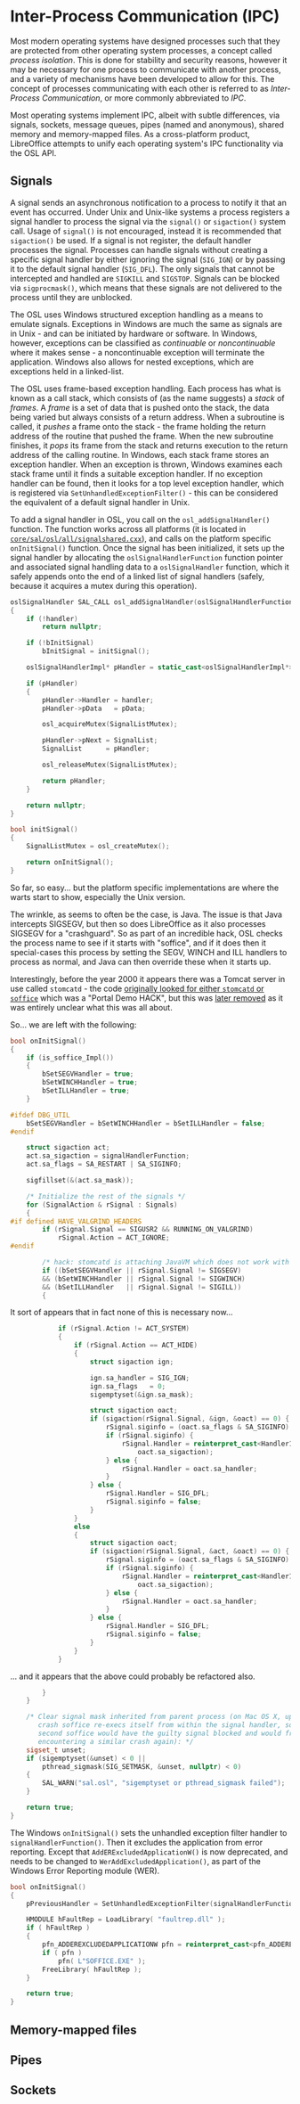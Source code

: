 # Inter-Process Communication (IPC)

Most modern operating systems have designed processes such that they are protected from other operating system processes, a concept called _process isolation_. This is done for stability and security reasons, however it may be necessary for one process to communicate with another process, and a variety of mechanisms have been developed to allow for this. The concept of processes communicating with each other is referred to as _Inter-Process Communication_, or more commonly abbreviated to _IPC_.

Most operating systems implement IPC, albeit with subtle differences, via signals, sockets, message queues, pipes (named and anonymous), shared memory and memory-mapped files. As a cross-platform product, LibreOffice attempts to unify each operating system's IPC functionality via the OSL API. 

## Signals

A signal sends an asynchronous notification to a process to notify it that an event has occurred. Under Unix and Unix-like systems a process registers a signal handler to process the signal via the `signal()` or `sigaction()` system call. Usage of `signal()` is not encouraged, instead it is recommended that `sigaction()` be used. If a signal is not register, the default handler processes the signal. Processes can handle signals without creating a specific signal handler by either ignoring the signal (`SIG_IGN`) or by passing it to the default signal handler (`SIG_DFL`). The only signals that cannot be intercepted and handled are `SIGKILL` and `SIGSTOP`. Signals can be blocked via `sigprocmask()`, which means that these signals are not delivered to the process until they are unblocked.

The OSL uses Windows structured exception handling as a means to emulate signals. Exceptions in Windows are much the same as signals are in Unix - and can be initiated by hardware or software. In Windows, however, exceptions can be classified as _continuable_ or _noncontinuable_ where it makes sense - a noncontinuable exception will terminate the application. Windows also allows for nested exceptions, which are exceptions held in a linked-list.

The OSL uses frame-based exception handling. Each process has what is known as a call stack, which consists of (as the name suggests) a _stack_ of _frames_. A _frame_ is a set of data that is pushed onto the stack, the data being varied but always consists of a return address. When a subroutine is called, it _pushes_ a frame onto the stack - the frame holding the return address of the routine that pushed the frame. When the new subroutine finishes, it _pops_ its frame from the stack and returns execution to the return address of the calling routine. In Windows, each stack frame stores an exception handler. When an exception is thrown, Windows examines each stack frame until it finds a suitable exception handler. If no exception handler can be found, then it looks for a top level exception handler, which is registered via `SetUnhandledExceptionFilter()` - this can be considered the equivalent of a default signal handler in Unix. 

To add a signal handler in OSL, you call on the `osl_addSignalHandler()` function. The function works across all platforms (it is located in [`core/sal/osl/all/signalshared.cxx`](http://opengrok.libreoffice.org/xref/core/sal/osl/all/signalshared.cxx#osl_addSignalHandler)), and calls on the platform specific `onInitSignal()` function. Once the signal has been initialized, it sets up the signal handler by allocating the `oslSignalHandlerFunction` function pointer and associated signal handling data to a `oslSignalHandler` function, which it safely appends onto the end of a linked list of signal handlers (safely, because it acquires a mutex during this operation). 

```cpp
oslSignalHandler SAL_CALL osl_addSignalHandler(oslSignalHandlerFunction handler, void* pData)
{
    if (!handler)
        return nullptr;

    if (!bInitSignal)
        bInitSignal = initSignal();

    oslSignalHandlerImpl* pHandler = static_cast<oslSignalHandlerImpl*>(calloc(1, sizeof(oslSignalHandlerImpl)));

    if (pHandler)
    {
        pHandler->Handler = handler;
        pHandler->pData   = pData;

        osl_acquireMutex(SignalListMutex);

        pHandler->pNext = SignalList;
        SignalList      = pHandler;

        osl_releaseMutex(SignalListMutex);

        return pHandler;
    }

    return nullptr;
}

bool initSignal()
{
    SignalListMutex = osl_createMutex();

    return onInitSignal();
}
```

So far, so easy... but the platform specific implementations are where the warts start to show, especially the Unix version. 

The wrinkle, as seems to often be the case, is Java. The issue is that Java intercepts SIGSEGV, but then so does LibreOffice as it also processes SIGSEGV for a "crashguard". So as part of an incredible hack, OSL checks the process name to see if it starts with "soffice", and if it does then it special-cases this process by setting the SEGV, WINCH and ILL handlers to process as normal, and Java can then override these when it starts up. 

Interestingly, before the year 2000 it appears there was a Tomcat server in use called `stomcatd` - the code [originally looked for either `stomcatd` or `soffice`](https://cgit.freedesktop.org/libreoffice/core/plain/sal/osl/unx/signal.c?id=9399c662f36c385b0c705eb34e636a9aec450282) which was a "Portal Demo HACK", but this was [later removed](https://cgit.freedesktop.org/libreoffice/core/commit/sal/osl/unx/signal.c?id=0a1cc7826beade023be930ac966a465c11819d55) as it was entirely unclear what this was all about. 

So... we are left with the following:

```cpp
bool onInitSignal()
{
    if (is_soffice_Impl())
    {
        bSetSEGVHandler = true;
        bSetWINCHHandler = true;
        bSetILLHandler = true;
    }

#ifdef DBG_UTIL
    bSetSEGVHandler = bSetWINCHHandler = bSetILLHandler = false;
#endif

    struct sigaction act;
    act.sa_sigaction = signalHandlerFunction;
    act.sa_flags = SA_RESTART | SA_SIGINFO;

    sigfillset(&(act.sa_mask));

    /* Initialize the rest of the signals */
    for (SignalAction & rSignal : Signals)
    {
#if defined HAVE_VALGRIND_HEADERS
        if (rSignal.Signal == SIGUSR2 && RUNNING_ON_VALGRIND)
            rSignal.Action = ACT_IGNORE;
#endif

        /* hack: stomcatd is attaching JavaVM which does not work with an sigaction(SEGV) */
        if ((bSetSEGVHandler || rSignal.Signal != SIGSEGV)
        && (bSetWINCHHandler || rSignal.Signal != SIGWINCH)
        && (bSetILLHandler   || rSignal.Signal != SIGILL))
        {
```

It sort of appears that in fact none of this is necessary now...

```cpp
            if (rSignal.Action != ACT_SYSTEM)
            {
                if (rSignal.Action == ACT_HIDE)
                {
                    struct sigaction ign;

                    ign.sa_handler = SIG_IGN;
                    ign.sa_flags   = 0;
                    sigemptyset(&ign.sa_mask);

                    struct sigaction oact;
                    if (sigaction(rSignal.Signal, &ign, &oact) == 0) {
                        rSignal.siginfo = (oact.sa_flags & SA_SIGINFO) != 0;
                        if (rSignal.siginfo) {
                            rSignal.Handler = reinterpret_cast<Handler1>(
                                oact.sa_sigaction);
                        } else {
                            rSignal.Handler = oact.sa_handler;
                        }
                    } else {
                        rSignal.Handler = SIG_DFL;
                        rSignal.siginfo = false;
                    }
                }
                else
                {
                    struct sigaction oact;
                    if (sigaction(rSignal.Signal, &act, &oact) == 0) {
                        rSignal.siginfo = (oact.sa_flags & SA_SIGINFO) != 0;
                        if (rSignal.siginfo) {
                            rSignal.Handler = reinterpret_cast<Handler1>(
                                oact.sa_sigaction);
                        } else {
                            rSignal.Handler = oact.sa_handler;
                        }
                    } else {
                        rSignal.Handler = SIG_DFL;
                        rSignal.siginfo = false;
                    }
                }
            }
```

... and it appears that the above could probably be refactored also.

```cpp
        }
    }

    /* Clear signal mask inherited from parent process (on Mac OS X, upon a
       crash soffice re-execs itself from within the signal handler, so the
       second soffice would have the guilty signal blocked and would freeze upon
       encountering a similar crash again): */
    sigset_t unset;
    if (sigemptyset(&unset) < 0 ||
        pthread_sigmask(SIG_SETMASK, &unset, nullptr) < 0)
    {
        SAL_WARN("sal.osl", "sigemptyset or pthread_sigmask failed");
    }

    return true;
}
```

The Windows `onInitSignal()` sets the unhandled exception filter handler to `signalHandlerFunction()`. Then it excludes the application from error reporting. Except that `AddERExcludedApplicationW()` is now deprecated, and needs to be changed to `WerAddExcludedApplication()`, as part of the Windows Error Reporting module (WER).

```cpp
bool onInitSignal()
{
    pPreviousHandler = SetUnhandledExceptionFilter(signalHandlerFunction);

    HMODULE hFaultRep = LoadLibrary( "faultrep.dll" );
    if ( hFaultRep )
    {
        pfn_ADDEREXCLUDEDAPPLICATIONW pfn = reinterpret_cast<pfn_ADDEREXCLUDEDAPPLICATIONW>(GetProcAddress( hFaultRep, "AddERExcludedApplicationW" ));
        if ( pfn )
            pfn( L"SOFFICE.EXE" );
        FreeLibrary( hFaultRep );
    }

    return true;
}
```

## Memory-mapped files

## Pipes

## Sockets
  